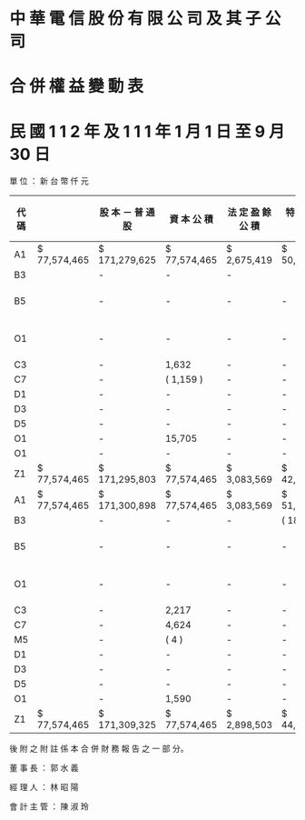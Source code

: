 # 中 華 電 信 股 份 有 限 公 司 及 其 子 公 司

# 合 併 權 益 變 動 表

# 民 國 1 1 2 年 及 1 1 1 年 1 月 1 日 至 9 月 30 日

單 位 ： 新 台 幣 仟 元

|代 碼| |股 本 － 普 通 股|資 本 公 積|法 定 盈 餘 公 積|特 別 盈 餘 公 積|未 分 配 盈 餘|之 兌 換 差 額| |未 實 現 評 價 損 益|避 險 工 具 損 益|總 計|其 他 權 益|非 控 制 權 益| |
|---|---|---|---|---|---|---|---|---|---|---|---|---|---|---|
|A1|$ 77,574,465|$ 171,279,625|$ 77,574,465|$ 2,675,419|$ 50,639,022|( $ 392,276 )|( $ 7,588 )|( $ 8,286 )|$ 379,334,846|$ 11,927,604|$ 391,262,450| | | |
|B3| |-|-|-| |408,150|( 408,150 )|-|-|-|-|-|-| |
|B5| |-|-|-|-|( 35,746,314 )|-|-|-|( 35,746,314 )|-|( 35,746,314 )| | |
|O1| |-|-|-|-|-|-|-|-|( 1,053,240 )|( 1,053,240 )| | | |
|C3| |-|1,632|-|-|-|-|-|1,632|-|1,632| | | |
|C7| |-|( 1,159 )|-|-|-|-|-|( 1,159 )|( 51 )|( 1,210 )| | | |
|D1| |-|-|-|-| |28,075,670|-|-|-|28,075,670|1,126,929| |29,202,599|
|D3| |-|-|-|-| |1,524|314,773|( 109,315 )|21,038|228,020|13,295| |241,315|
|D5| |-|-|-|-| |28,077,194|314,773|( 109,315 )|21,038|28,303,690|1,140,224| |29,443,914|
|O1| |-|15,705|-|-|-|-|-|15,705| | |59,370| |75,075|
|O1| |-|-|-|-|-|-|-|-| | |91,500|91,500| |
|Z1|$ 77,574,465|$ 171,295,803|$ 77,574,465|$ 3,083,569|$ 42,561,752|( $ 77,503 )|( $ 116,903 )|$ 12,752|$ 371,908,400|$ 12,165,407|$ 384,073,807| | | |
|A1|$ 77,574,465|$ 171,300,898|$ 77,574,465|$ 3,083,569|$ 51,868,574|( $ 111,213 )|( $ 124,762 )|$ 12,891|$ 381,178,887|$ 12,599,541|$ 393,778,428| | | |
|B3| |-|-|-|( 185,066 )|185,066|-|-|-|-|-|-| | |
|B5| |-|-|-|-|( 36,475,514 )|-|-|-|( 36,475,514 )|-|( 36,475,514 )| | |
|O1| |-|-|-|-|-|-|-|-|( 1,091,670 )|( 1,091,670 )| | | |
|C3| |-|2,217|-|-|-|-|-|2,217|-|2,217| | | |
|C7| |-|4,624|-|-|-|-|-|4,624| | |1,588| |6,212|
|M5| |-|( 4 )|-|-|-|-|-|( 4 )|( 37 )|( 41 )| | | |
|D1| |-|-|-|-| |28,659,133|-|-|-|28,659,133|800,076| |29,459,209|
|D3| |-|-|-|-| |10,113|108,634|550,143|( 16,426 )|652,464|( 5,131 )| |647,333|
|D5| |-|-|-|-| |28,669,246|108,634|550,143|( 16,426 )|29,311,597|794,945| |30,106,542|
|O1| |-|1,590|-|-|-|-|-|1,590| | |21,793| |23,383|
|Z1|$ 77,574,465|$ 171,309,325|$ 77,574,465|$ 2,898,503|$ 44,247,372|( $ 2,579 )|$ 425,381|( $ 3,535 )|$ 374,023,397|$ 12,326,160|$ 386,349,557| | | |

後 附 之 附 註 係 本 合 併 財 務 報 告 之 一 部 分。

董 事 長 ： 郭 水 義

經 理 人 ： 林 昭 陽

會 計 主 管 ： 陳 淑 玲